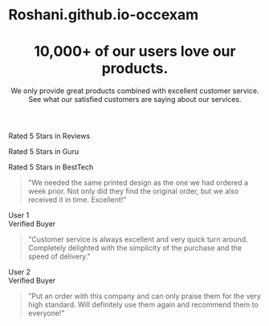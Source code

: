 # Roshani.github.io-occexam
<!DOCTYPE html>
<html lang="en">
	<head>
		<meta charset="UTF-8" />
		<meta name="viewport" content="width=device-width, initial-scale=1.0" />
		<link rel="stylesheet" href="style.css" />
		<link
			rel="icon"
			type="image/png"
			sizes="32x32"
		/>
		<title>Frontend Mentor | Social proof section</title>
		</style>
	</head>
	<body>
		<main class="main container">
			<header class="header">
				<h1 class="title">10,000+ of our users love our products.</h1>
				<p class="subtitle">We only provide great products
          combined with excellent customer service. See what our satisfied customers
          are saying about our services.</p>
			</header>
			<section class="ratings">
				<div id="rate1" class="rating">
            <div class="stars">
            </div>
            <div class="voted">
              <p>Rated 5 Stars in Reviews</p>
            </div> 
				</div>
				<div id="rate2" class="rating">
            <div class="stars">
            </div>
            <div class="voted">
              <p>Rated 5 Stars in Guru</p>
            </div>	
				</div>
				<div id="rate3" class="rating">
            <div class="stars">
            </div>
            <div class="voted">
              <p>Rated 5 Stars in BestTech</p>
            </div>	
				</div>
			</section>
			<section class="reviews">
				<div id="colton" class="review">
					<div class="user">
          </div>
						<div class="text">
							<p>
                <blockquote>
                  "We needed the same printed design as the one we had ordered a week prior. Not only did they find the original order, but we also received it in time. Excellent!"
                </blockquote>
              </p>
						</div>
				</div>
				<div id="irene" class="review">
					<div class="user">
            <p>User 1 <br> <span>Verified Buyer</span> </p>	
          </div>
            <div class="text">
							<p>
                <blockquote>
                  "Customer service is always excellent and very
                  quick turn around. Completely delighted with the simplicity of the purchase
                  and the speed of delivery."
                </blockquote>
              </p>
						</div>
				</div>
				<div id="anne" class="review">
					<div class="user">
            <p>User 2 <br><span>Verified Buyer</span>  </p>
          </div>
            <div class="text">
							<p>
                <blockquote>
                  "Put an order with this company and can only praise them for the very high standard. Will definitely use them again and recommend them to everyone!"
                </blockquote>
              </p>
						</div>
				</div>
			</section>    
		</main>
	</body>
</html>
